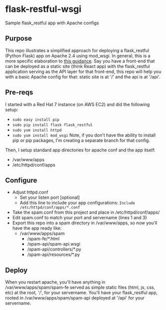 # flask-restful-wsgi
Sample flask_restful app with Apache configs

## Purpose
This repo illustrates a simplified approach for deploying a flask_restful (Python Flask) app on Apache 2.4 using mod_wsgi. In general, this is a more specific elaboration to [this guidance](http://flask.pocoo.org/docs/0.12/deploying/mod_wsgi/). Say you have a front-end that can be deployed as a static site (think React app) with the flask_restful application serving as the API layer for that front-end, this repo will help you with a basic Apache config for that: static site is at '/' and the api is at '/api'.

## Pre-reqs
I started with a Red Hat 7 instance (on AWS EC2) and did the following setup:
* `sudo easy install pip`
* `sudo pip install flask flask_restful`
* `sudo yum install httpd`
* `sudo yum install mod_wsgi`
Note, if you don't have the ability to install pip or pip packages, I'm creating a separate branch for that config.

Then, I setup standard app directories for apache conf and the app itself:
* /var/www/apps
* /etc/httpd/conf/apps

## Configure
* Adjust httpd.conf
  * Set your listen port [optional]
  * Add this line to include your app configurations: `Include /etc/httpd/conf/apps/*.conf`
* Take the spam.conf from this project and place in /etc/httpd/conf/apps/
* Edit spam.conf to match your port and servername (lines 1 and 3)
* Export this repo into a spam directory in /var/www/apps, so now you'll have the app ready like:
  * /var/www/apps/spam
    * /spam-fe/*.html
    * /spam-api/spam-api.wsgi
    * /spam-api/controllers/*.py
    * /spam-api/resources/*.py

## Deploy
When you restart apache, you'll have anything in /var/www/apps/spam/spam-fe served as simple static files (html, js, css, etc) at the root, '/', for your servername. You'll have your flask_restful app, rooted in /var/www/apps/spam/spam-api deployed at '/api' for your servername.
